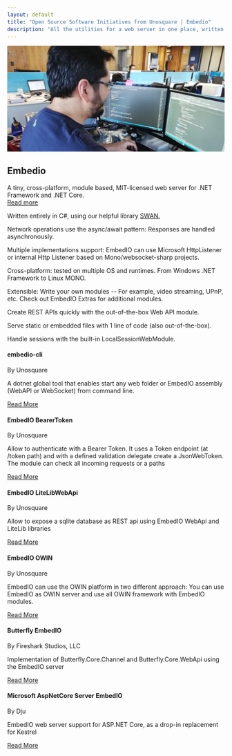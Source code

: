 ```yaml
---
layout: default
title: "Open Source Software Initiatives from Unosquare | Embedio"
description: "All the utilities for a web server in one place, written in C#"
---
```

<div class="content-home py-0">
    <div class="main-hero hero">
        <img src="/assets/coding-like-a-god.jpg" class="px-5" alt="EmbedIO logo" />
        <div class="hero-title title-black">
            <h2 class="text-uppercase">Embedio</h2>
            <div id="hero-label">A tiny, cross-platform, module based, MIT-licensed web server for .NET
                Framework and
                .NET Core.</div>
            <a class="link-gray" href="https://unosquare.github.io/embedio/"> Read more
            </a>
        </div>
    </div>
</div>
<div class="content-home py-0">
    <div class="facts-four-columns">
        <div class="row">
            <div class="col-6 col-lg-3">
                <p>Written entirely in C#, using our helpful library <a href="https://unosquare.github.io/swan/">SWAN.</a></p>
            </div>
            <div class="col-6 col-lg-3">
                <p>Network operations use the async/await pattern: Responses are handled
                    asynchronously.</p>
            </div>
            <div class="col-6 col-lg-3">
                <p>Multiple implementations support: EmbedIO can use Microsoft HttpListener
                    or internal Http Listener based on Mono/websocket-sharp projects.</p>
            </div>
            <div class="col-6 col-lg-3">
                <p>Cross-platform: tested on multiple OS and runtimes. From Windows .NET Framework to
                    Linux MONO.</p>
            </div>
        </div>
        <div class="row">
            <div class="col-6 col-lg-3">
                <p>Extensible: Write your own modules
                    -- For example, video streaming, UPnP, etc. Check out EmbedIO Extras for additional
                    modules.</p>
            </div>
            <div class="col-6 col-lg-3">
                <p> Create REST APIs quickly with the out-of-the-box Web API module.</p>
            </div>
            <div class="col-6 col-lg-3">
                <p>Serve static or embedded files with 1 line of code (also out-of-the-box).</p>
            </div>
            <div class="col-6 col-lg-3">
                <p>Handle sessions with the built-in LocalSessionWebModule.</p>
            </div>
        </div>
    </div>
</div>
<div class="content-home">
    <div class="row">
        <div class="col-12 col-lg-4 mb-4">
            <div class="card">
                <div class="card-body p-3">
                    <div class="card-head">
                        <h4 class="text-uppercase">embedio-cli</h4>
                        <span>By Unosquare</span>
                        <p class="author-date">
                            A dotnet global tool that enables start any web folder or EmbedIO assembly
                            (WebAPI or WebSocket) from command line.
                        </p>
                    </div>
                    <div class="calltoaction calltoaction-sm d-flex justify-content-start m-0">
                        <a href="https://github.com/unosquare/embedio-cli" class="link-blue button">
                            Read More
                        </a>
                    </div>
                </div>
            </div>
        </div>
        <div class="col-12 col-lg-4 mb-4">
            <div class="card">
                <div class="card-body p-3">
                    <div class="card-head">
                        <h4 class="text-uppercase">EmbedIO BearerToken</h4>
                        <span>By Unosquare</span>
                        <p class="author-date">
                            Allow to authenticate with a Bearer Token. It uses a Token endpoint (at
                            /token
                            path)
                            and with a defined validation delegate create a JsonWebToken. The module
                            can
                            check all incoming requests or a paths
                        </p>
                    </div>
                    <div class="calltoaction calltoaction-sm d-flex justify-content-start m-0">
                        <a href="https://www.nuget.org/packages/EmbedIO.BearerToken/" class="link-blue button">
                            Read More
                        </a>
                    </div>
                </div>
            </div>
        </div>
        <div class="col-12 col-lg-4 mb-4">
            <div class="card">
                <div class="card-body p-3">
                    <div class="card-head">
                        <h4 class="text-uppercase">EmbedIO LiteLibWebApi</h4>
                        <span>By Unosquare</span>
                        <p class="author-date">
                            Allow to expose a sqlite database as REST api using EmbedIO WebApi and
                            LiteLib
                            libraries
                        </p>
                    </div>
                    <div class="calltoaction calltoaction-sm d-flex justify-content-start m-0">
                        <a href="https://www.nuget.org/packages/EmbedIO.LiteLibWebApi/" class="link-blue button">
                            Read More
                        </a>
                    </div>
                </div>
            </div>
        </div>
        <div class="col-12 col-lg-4 mb-4">
            <div class="card">
                <div class="card-body p-3">
                    <div class="card-head">
                        <h4 class="text-uppercase">EmbedIO OWIN</h4>
                        <span>By Unosquare</span>
                        <p class="author-date">
                            EmbedIO can use the OWIN platform in two different approach:
                            You can use EmbedIO as OWIN server and use all OWIN framework with EmbedIO
                            modules.
                        </p>
                    </div>
                    <div class="calltoaction calltoaction-sm d-flex justify-content-start m-0">
                        <a href="https://www.nuget.org/packages/EmbedIO.OWIN/" class="link-blue button">
                            Read More
                        </a>
                    </div>
                </div>
            </div>
        </div>
        <div class="col-12 col-lg-4 mb-4">
            <div class="card">
                <div class="card-body p-3">
                    <div class="card-head">
                        <h4 class="text-uppercase">Butterfly EmbedIO</h4>
                        <span>By Fireshark Studios, LLC</span>
                        <p class="author-date">
                            Implementation of Butterfly.Core.Channel and Butterfly.Core.WebApi using
                            the
                            EmbedIO server
                        </p>
                    </div>
                    <div class="calltoaction calltoaction-sm d-flex justify-content-start m-0">
                        <a href="https://www.nuget.org/packages/Butterfly.EmbedIO/" class="link-blue button">
                            Read More
                        </a>
                    </div>
                </div>
            </div>
        </div>
        <div class="col-12 col-lg-4 mb-4">
            <div class="card">
                <div class="card-body p-3">
                    <div class="card-head">
                        <h4 class="text-uppercase">Microsoft AspNetCore Server EmbedIO</h4>
                        <span>By Dju</span>
                        <p class="author-date">
                            EmbedIO web server support for ASP.NET Core, as a drop-in replacement for
                            Kestrel
                        </p>
                    </div>
                    <div class="calltoaction calltoaction-sm d-flex justify-content-start m-0">
                        <a href="https://www.nuget.org/packages/Microsoft.AspNetCore.Server.EmbedIO/"
                            class="link-blue button">
                            Read More
                        </a>
                    </div>
                </div>
            </div>
        </div>
    </div>
</div>